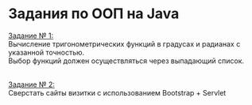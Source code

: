 <h1>Задания по ООП на Java</h1>
<a href="https://github.com/lesya-val/oop_Java/tree/master/task-1">Задание № 1:</a><br>
Вычисление тригонометрических функций в градусах и радианах с указанной точностью. <br>
Выбор функций должен осуществляться через выпадающий список. <br><br>

<a href="https://github.com/lesya-val/oop_Java/tree/master/task-2">Задание № 2:</a><br>
Сверстать сайты визитки с использованием Bootstrap + Servlet <br><br>
